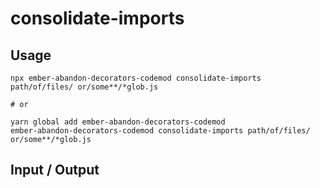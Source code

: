 # consolidate-imports


## Usage

```
npx ember-abandon-decorators-codemod consolidate-imports path/of/files/ or/some**/*glob.js

# or

yarn global add ember-abandon-decorators-codemod
ember-abandon-decorators-codemod consolidate-imports path/of/files/ or/some**/*glob.js
```

## Input / Output

<!--FIXTURES_TOC_START-->
<!--FIXTURES_TOC_END-->

<!--FIXTURES_CONTENT_START-->
<!--FIXTURES_CONTENT_END-->
